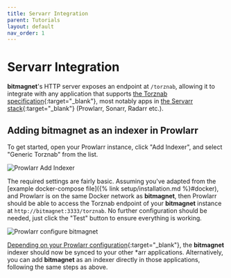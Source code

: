 ```yaml
---
title: Servarr Integration
parent: Tutorials
layout: default
nav_order: 1
---
```


# Servarr Integration

**bitmagnet**'s HTTP server exposes an endpoint at `/torznab`, allowing it to integrate with any application that supports [the Torznab specification](https://torznab.github.io/spec-1.3-draft/index.html){:target="\_blank"}, most notably apps in [the Servarr stack](https://wiki.servarr.com/){:target="\_blank"} (Prowlarr, Sonarr, Radarr etc.).

## Adding **bitmagnet** as an indexer in Prowlarr

To get started, open your Prowlarr instance, click "Add Indexer", and select "Generic Torznab" from the list.

![Prowlarr Add Indexer](/assets/images/prowlarr-1.png)

The required settings are fairly basic. Assuming you've adapted from the [example docker-compose file]({% link setup/installation.md %}#docker), and Prowlarr is on the same Docker network as **bitmagnet**, then Prowlarr should be able to access the Torznab endpoint of your **bitmagnet** instance at `http://bitmagnet:3333/torznab`. No further configuration should be needed, just click the "Test" button to ensure everything is working.

![Prowlarr configure bitmagnet](/assets/images/prowlarr-2.png)

[Depending on your Prowlarr configuration](https://wiki.servarr.com/prowlarr/settings#applications){:target="\_blank"}, the **bitmagnet** indexer should now be synced to your other \*arr applications. Alternatively, you can add **bitmagnet** as an indexer directly in those applications, following the same steps as above.
